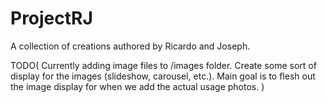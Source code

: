 # ProjectRJ
A collection of creations authored by Ricardo and Joseph.



TODO(
    Currently adding image files to /images folder.
        Create some sort of display for the images (slideshow, carousel, etc.).
        Main goal is to flesh out the image display for when we add the actual usage photos.
)

